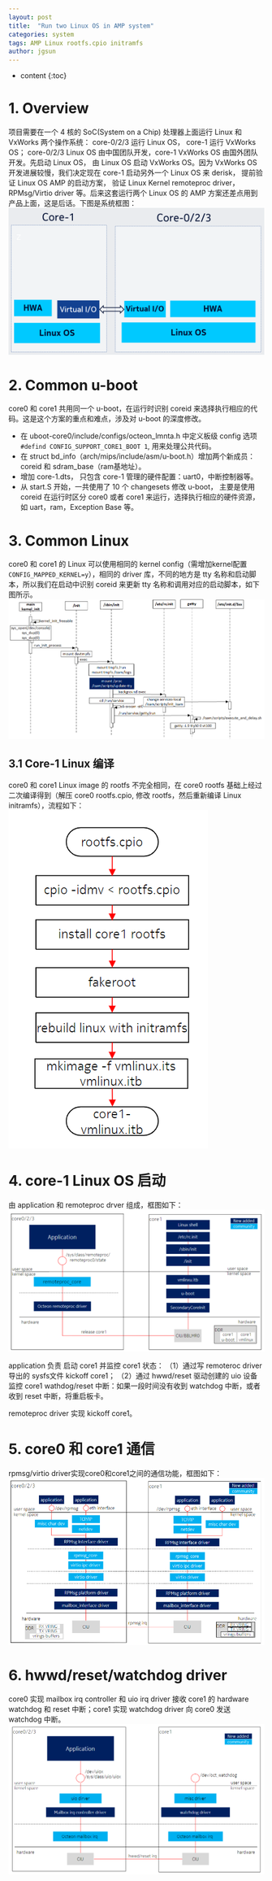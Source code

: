 ```yaml
---
layout: post
title:  "Run two Linux OS in AMP system"
categories: system
tags: AMP Linux rootfs.cpio initramfs
author: jgsun
---
```



* content
{:toc}

# 1. Overview
项目需要在一个 4 核的 SoC(System on a Chip) 处理器上面运行 Linux 和 VxWorks 两个操作系统： core-0/2/3 运行 Linux OS， core-1 运行 VxWorks OS； core-0/2/3 Linux OS 由中国团队开发，core-1 VxWorks OS 由国外团队开发。先启动 Linux OS， 由 Linux OS 启动 VxWorks OS。因为 VxWorks OS 开发进展较慢，我们决定现在 core-1 启动另外一个 Linux OS 来 derisk， 提前验证 Linux OS AMP 的启动方案， 验证 Linux Kernel remoteproc driver， RPMsg/Virtio driver 等。后来这套运行两个 Linux OS 的 AMP 方案还差点用到产品上面，这是后话。下图是系统框图：
![image](/images/posts/amp_linux/system_block.png)

















# 2. Common u-boot
core0 和 core1 共用同一个 u-boot，在运行时识别 coreid 来选择执行相应的代码。这是这个方案的重点和难点，涉及对 u-boot 的深度修改。
* 在 uboot-core0/include/configs/octeon_lmnta.h 中定义板级 config  选项 `#defind CONFIG_SUPPORT_CORE1_BOOT 1`, 用来处理公共代码。
* 在 struct bd_info（arch/mips/include/asm/u-boot.h）增加两个新成员：coreid 和 sdram_base（ram基地址）。
* 增加 core-1.dts， 只包含 core-1 管理的硬件配置：uart0，中断控制器等。
* 从 start.S 开始，一共使用了 10 个 changesets 修改 u-boot， 主要是使用 coreid 在运行时区分 core0 或者 core1 来运行，选择执行相应的硬件资源，如 uart，ram，Exception Base 等。



# 3. Common Linux
core0 和 core1 的 Linux 可以使用相同的 kernel config（需增加kernel配置`CONFIG_MAPPED_KERNEL=y`），相同的 driver 库，不同的地方是 tty 名称和启动脚本，所以我们在启动中识别 coreid 来更新 tty 名称和调用对应的启动脚本，如下图所示。
![image](/images/posts/amp_linux/linux_tty.png)

## 3.1 Core-1 Linux 编译
core0 和 core1 Linux image 的 rootfs 不完全相同，在 core0 rootfs 基础上经过二次编译得到（解压 core0 rootfs.cpio, 修改 rootfs，然后重新编译 Linux initramfs），流程如下：
![image](/images/posts/amp_linux/core1_linux_build.png)


# 4. core-1 Linux OS 启动
由 application 和 remoteproc drver 组成，框图如下：
![image](/images/posts/amp_linux/remoteproc.png)


application 负责 启动 core1 并监控 core1 状态：
（1）通过写 remoteroc driver 导出的 sysfs文件 kickoff core1；
（2）通过 hwwd/reset 驱动创建的 uio 设备监控 core1 wathdog/reset 中断：如果一段时间没有收到 watchdog 中断，或者收到 reset 中断，将重启板卡。

remoteproc driver 实现 kickoff core1。

# 5. core0 和 core1 通信
rpmsg/virtio driver实现core0和core1之间的通信功能，框图如下：
![image](/images/posts/amp_linux/rpmsg_virtio.png)

# 6. hwwd/reset/watchdog driver
core0 实现 mailbox irq controller 和 uio irq driver 接收 core1 的 hardware watchdog 和 reset 中断；core1 实现 watchdog driver 向 core0 发送 watchdog 中断。
![image](/images/posts/amp_linux/hwwd_reset.png)





